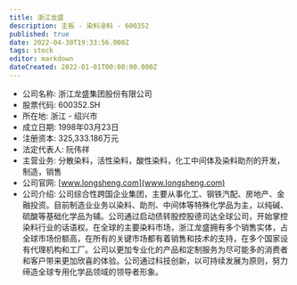 ```yaml
---
title: 浙江龙盛
description: 主板 - 染料涂料 - 600352
published: true
date: 2022-04-30T19:33:56.000Z
tags: stock
editor: markdown
dateCreated: 2022-01-01T00:00:00.000Z
---
```


- 公司名称: 浙江龙盛集团股份有限公司
- 股票代码: 600352.SH
- 所在地: 浙江 - 绍兴市
- 成立日期: 1998年03月23日
- 注册资本: 325,333.186万元
- 法定代表人: 阮伟祥
- 主营业务: 分散染料，活性染料，酸性染料，化工中间体及染料助剂的开发，制造，销售
- 公司官网: [www.longsheng.com](www.longsheng.com)
- 公司介绍: 公司综合性跨国企业集团，主要从事化工、钢铁汽配、房地产、金融投资。目前制造业业务以染料、助剂、中间体等特殊化学品为主，以纯碱、硫酸等基础化学品为辅。公司通过启动债转股控股德司达全球公司，开始掌控染料行业的话语权。在全球的主要染料市场，浙江龙盛拥有多个销售实体，占全球市场份额高，在所有的关键市场都有着销售和技术的支持，在多个国家设有代理机构和工厂。公司以更加专业化的产品和定制服务为尽可能多的消费者和客户带来更加欣喜的体验。公司通过科技创新，以可持续发展为原则，努力缔造全球专用化学品领域的领导者形象。


